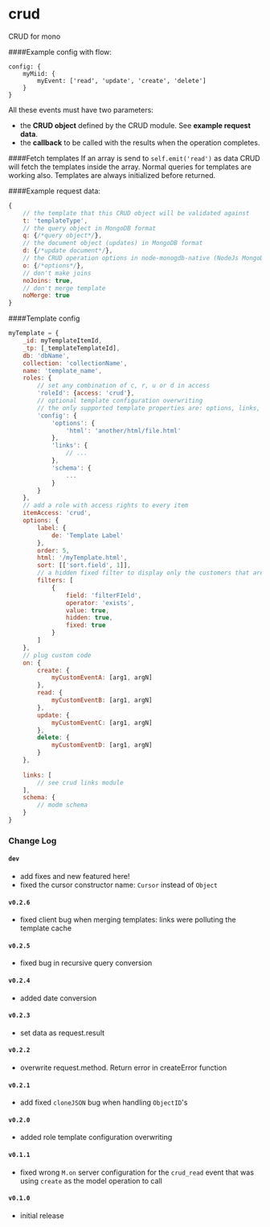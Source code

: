 crud
====

CRUD for mono

####Example config with flow:

```
config: {
    myMiid: {
        myEvent: ['read', 'update', 'create', 'delete']
    }
}
```

All these events must have two parameters:

 * the **CRUD object** defined by the CRUD module. See **example request data**.
 * the **callback** to be called with the results when the operation completes.

####Fetch templates
If an array is send to `self.emit('read')` as data CRUD will fetch the templates inside the array.
Normal queries for templates are working also.
Templates are always initialized before returned.

####Example request data:
```js
{
    // the template that this CRUD object will be validated against
    t: 'templateType',
    // the query object in MongoDB format
    q: {/*query object*/},
    // the document object (updates) in MongoDB format
    d: {/*update document*/},
    // the CRUD operation options in node-monogdb-native (NodeJs MongoDb driver) format
    o: {/*options*/},
    // don't make joins
    noJoins: true,
    // don't merge template
    noMerge: true
}
```

####Template config
```js
myTemplate = {
    _id: myTemplateItemId,
    _tp: [_templateTemplateId],
    db: 'dbName',
    collection: 'collectionName',
    name: 'template_name',
    roles: {
        // set any combination of c, r, u or d in access
        'roleId': {access: 'crud'},
        // optional template configuration overwriting
        // the only supported template properties are: options, links, and schema
        'config': {
            'options': {
                'html': 'another/html/file.html'
            },
            'links': {
                // ...
            },
            'schema': {
                ...
            }
        }
    },
    // add a role with access rights to every item
    itemAccess: 'crud',
    options: {
        label: {
            de: 'Template Label'
        },
        order: 5,
        html: '/myTemplate.html',
        sort: [['sort.field', 1]],
        // a hidden fixed filter to display only the customers that are HB
        filters: [
            {
                field: 'filterFIeld',
                operator: 'exists',
                value: true,
                hidden: true,
                fixed: true
            }
        ]
    },
    // plug custom code
    on: {
        create: {
            myCustomEventA: [arg1, argN]
        },
        read: {
            myCustomEventB: [arg1, argN]
        },
        update: {
            myCustomEventC: [arg1, argN]
        },
        delete: {
            myCustomEventD: [arg1, argN]
        }
    },
    
    links: [
        // see crud links module
    ],
    schema: {
        // modm schema
    }
}
```

### Change Log

#### `dev`

- add fixes and new featured here!
- fixed the cursor constructor name: `Cursor` instead of `Object`

#### `v0.2.6`

- fixed client bug when merging templates: links were polluting the template cache

#### `v0.2.5`

- fixed bug in recursive query conversion

#### `v0.2.4`

- added date conversion

#### `v0.2.3`

- set data as request.result

#### `v0.2.2`

- overwrite request.method. Return error in createError function

#### `v0.2.1`

- add fixed `cloneJSON` bug when handling `ObjectID`'s

#### `v0.2.0`

- added role template configuration overwriting

#### `v0.1.1`

- fixed wrong `M.on` server configuration for the `crud_read` event that was using `create` as the model operation to call

#### `v0.1.0`

- initial release
